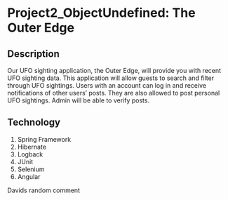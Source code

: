 # Project2_ObjectUndefined: The Outer Edge


## Description
Our UFO sighting application, the Outer Edge, will provide you with recent UFO sighting data. This application will allow guests to search and filter through UFO sightings. Users with an account can log in and receive notifications of other users’ posts. They are also allowed to post personal UFO sightings. Admin will be able to verify posts.

## Technology 
1. Spring Framework
2. Hibernate
3. Logback
4. JUnit
5. Selenium
6. Angular


Davids random comment


